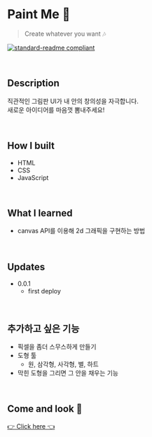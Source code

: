 # Paint Me 🎨

> Create whatever you want 🎶

[![standard-readme compliant](https://img.shields.io/badge/readme%20style-standard-brightgreen.svg?style=flat-square)](https://github.com/RichardLitt/standard-readme)

<br>

## Description

직관적인 그림판 UI가 내 안의 창의성을 자극합니다.<br>
새로운 아이디어를 마음껏 뽐내주세요!

<br>

## How I built

- HTML
- CSS
- JavaScript

<br>

## What I learned

- canvas API를 이용해 2d 그래픽을 구현하는 방법

<br>

## Updates

- 0.0.1
  - first deploy

<br>

## 추가하고 싶은 기능

- 픽셀을 좀더 스무스하게 만들기
- 도형 툴
  - 원, 삼각형, 사각형, 별, 하트
- 막힌 도형을 그리면 그 안을 채우는 기능

<br>

## Come and look 👀

[👉 Click here 👈](https://code-sponge.github.io/paint-me/)
